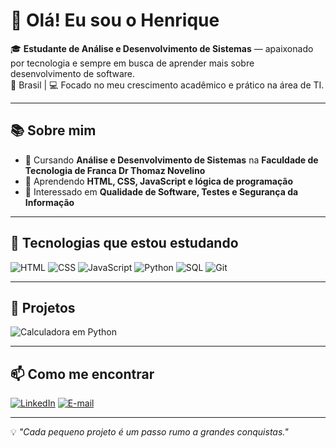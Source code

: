 # 👋 Olá! Eu sou o Henrique

🎓 **Estudante de Análise e Desenvolvimento de Sistemas** — apaixonado por tecnologia e sempre em busca de aprender mais sobre desenvolvimento de software.  
📍 Brasil | 💻 Focado no meu crescimento acadêmico e prático na área de TI.

---

## 📚 Sobre mim
- 📖 Cursando **Análise e Desenvolvimento de Sistemas** na **Faculdade de Tecnologia de Franca Dr Thomaz Novelino**  
- 🚀 Aprendendo **HTML, CSS, JavaScript e lógica de programação**  
- 🧠 Interessado em **Qualidade de Software, Testes e Segurança da Informação**  

---

## 🔧 Tecnologias que estou estudando
![HTML](https://img.shields.io/badge/HTML5-E34F26?style=for-the-badge&logo=html5&logoColor=white)
![CSS](https://img.shields.io/badge/CSS3-1572B6?style=for-the-badge&logo=css3&logoColor=white)
![JavaScript](https://img.shields.io/badge/JavaScript-F7DF1E?style=for-the-badge&logo=javascript&logoColor=black)
![Python](https://img.shields.io/badge/Python-3776AB?style=for-the-badge&logo=python&logoColor=white)
![SQL](https://img.shields.io/badge/SQL-4479A1?style=for-the-badge&logo=postgresql&logoColor=white)
![Git](https://img.shields.io/badge/GIT-F05032?style=for-the-badge&logo=git&logoColor=white)

---

## 📂 Projetos
![Calculadora em Python](https://github.com/Henrique-Silva-Leao/calculadora-python)

---

## 📫 Como me encontrar
[![LinkedIn](https://img.shields.io/badge/LinkedIn-0077B5?style=for-the-badge&logo=linkedin&logoColor=white)](https://www.linkedin.com/in/henrique-leao-782526319)
[![E-mail](https://img.shields.io/badge/Email-D14836?style=for-the-badge&logo=gmail&logoColor=white)](mailto:henriqueleao@proton.me)

---

💡 *"Cada pequeno projeto é um passo rumo a grandes conquistas."*
